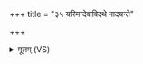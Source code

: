 +++
title = "३५ यस्मिन्देवाविदथे मादयन्ते"

+++
<details><summary>मूलम् (VS)</summary>

यस्मि॑न्दे॒वावि॒दथे॑ मा॒दय॑न्ते वि॒वस्व॑तः॒ सद॑ने धा॒रय॑न्ते। सूर्ये॒ज्योति॒रद॑धुर्मा॒स्यक्तून्परि॑ द्योत॒निं च॑रतो॒ अज॑स्रा ॥
</details>